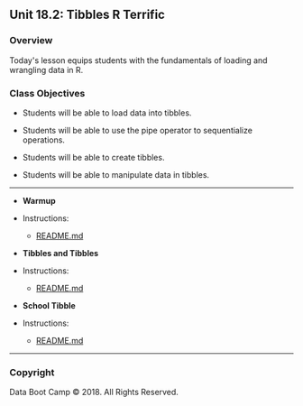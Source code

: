 ## Unit 18.2: Tibbles R Terrific

### Overview

Today's lesson equips students with the fundamentals of loading and wrangling data in R.

### Class Objectives

* Students will be able to load data into tibbles.

* Students will be able to use the pipe operator to sequentialize operations.

* Students will be able to create tibbles.

* Students will be able to manipulate data in tibbles.

- - -

* **Warmup**

* Instructions:

  * [README.md](Activities/01-Stu_UFO/README.md)

* **Tibbles and Tibbles**

* Instructions:

  * [README.md](Activities/03-Stu_Tibbles_and_Tibbles/README.md)

* **School Tibble**

* Instructions:

  * [README.md](Activities/05-School_Tibble/README.md)

- - -

### Copyright

Data Boot Camp © 2018. All Rights Reserved.

